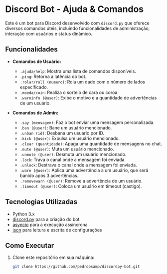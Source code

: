 # Discord Bot - Ajuda & Comandos

Este é um bot para Discord desenvolvido com `discord.py` que oferece diversos comandos úteis, incluindo funcionalidades de administração, interação com usuários e status dinâmico.

## Funcionalidades

- **Comandos de Usuário:**
  - `.ajuda/help`: Mostra uma lista de comandos disponíveis.
  - `.ping`: Retorna a latência do bot.
  - `.rolar/roll (numero)`: Rola um dado com o número de lados especificado.
  - `.moeda/coin`: Realiza o sorteio de cara ou coroa.
  - `.warninfo (@user)`: Exibe o motivo e a quantidade de advertências de um usuário.

- **Comandos de Admin:**
  - `.say (mensagem)`: Faz o bot enviar uma mensagem personalizada.
  - `.ban (@user)`: Bane um usuário mencionado.
  - `.unban (id)`: Desbana um usuário por ID.
  - `.kick (@user)`: Expulsa um usuário mencionado.
  - `.clear (quantidade)`: Apaga uma quantidade de mensagens no chat.
  - `.mute (@user)`: Muta um usuário mencionado.
  - `.unmute (@user)`: Desmuta um usuário mencionado.
  - `.lock`: Trava o canal onde a mensagem foi enviada.
  - `.unlock`: Destrava o canal onde a mensagem foi enviada.
  - `.warn (@user)`: Aplica uma advertência a um usuário, que será banido após 3 advertências.
  - `.removewarn (@user)`: Remove a advertência de um usuário.
  - `.timeout (@user)`: Coloca um usuário em timeout (castigo).

## Tecnologias Utilizadas

- Python 3.x
- [discord.py](https://discordpy.readthedocs.io/en/stable/) para a criação do bot
- [asyncio](https://docs.python.org/3/library/asyncio.html) para a execução assíncrona
- [json](https://docs.python.org/3/library/json.html) para leitura e escrita de configurações

## Como Executar

1. Clone este repositório em sua máquina:
   ```bash
   git clone https://github.com/pedroosamp/discordpy-bot.git
